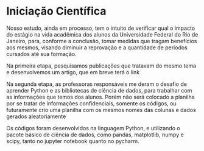# Iniciação Científica

Nosso estudo, ainda em processo, tem o intuito de verificar qual o impacto do estágio na vida acadêmica dos alunos da Universidade Federal do Rio de Janeiro,
para, conforme a conclusão, tomar medidas que tragam benefícios aos mesmos, visando diminuir a reprovação e a quantidade de períodos cursados até sua formação.

Na primeira etapa, pesquisamos publicações que tratavam do mesmo tema e desenvolvemos um artigo, que em breve terá o link

Na segunda etapa, as professoras responsáveis me deram o desafio de aprender Python e as bibliotecas de ciência de dados, 
para trabalhar com as informações que temos dos alunos.
Porém não será colocado a planilha por se tratar de informações confidenciais, somente os códigos, ou futuramente crio uma planilha com os mesmos nomes das colunas
e dados gerados aleatoriamente

Os códigos foram desenvolvidos na linguagem Python, e utilizando o pacote básico de ciência de dados, como pandas, matplotlib, numpy e scipy, 
tanto no jupyter notebook quanto no pycharm. 
